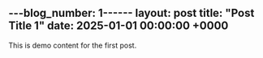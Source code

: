 ---blog_number: 1------
layout: post
title: "Post Title 1"
date: 2025-01-01 00:00:00 +0000
---

This is demo content for the first post.
